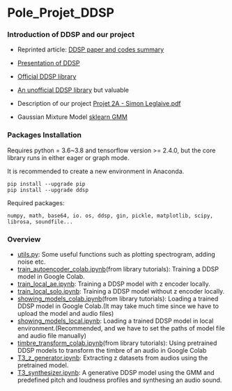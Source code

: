 # Pole_Projet_DDSP

### Introduction of DDSP and our project

* Reprinted article: [DDSP paper and codes summary](https://www.cmwonderland.com/blog/2020/03/01/ddsp_sum/)
* [Presentation of DDSP](https://github.com/XinjianOUYANG/Pole_Projet_DDSP/blob/620ced17411f5a450748d51fc227040f787b98c1/T1/DDSP_T1.pdf)
* [Official DDSP library](https://github.com/magenta/ddsp)
* [An unofficial DDSP library](https://github.com/Manza12/DDSP) but valuable
* Description of our project [Projet 2A - Simon Leglaive.pdf](https://github.com/XinjianOUYANG/Pole_Projet_DDSP/blob/76cc7467678985e2750b62647fb39c616d7223e7/PDF_documents/Projet%202A%20-%20Simon%20Leglaive.pdf)

* Gaussian Mixture Model [sklearn GMM](https://scikit-learn.org/stable/modules/mixture.html#gmm)

### Packages Installation

Requires python = 3.6~3.8 and tensorflow version >= 2.4.0, but the core library runs in either eager or graph mode.

It is recommended  to create a new environment in Anaconda.

    pip install --upgrade pip
    pip install --upgrade ddsp

Required packages:

    numpy, math, base64, io. os, ddsp, gin, pickle, matplotlib, scipy, librosa, soundfile...
    
### Overview

* [utils.py](https://github.com/XinjianOUYANG/Pole_Projet_DDSP/blob/7568f3114fca4b9c59558036f09a01a27b756d39/utils.py): Some useful functions such as plotting spectrogram, adding noise etc.
* [train_autoencoder_colab.ipynb](https://github.com/XinjianOUYANG/Pole_Projet_DDSP/blob/7568f3114fca4b9c59558036f09a01a27b756d39/train_autoencoder.ipynb)(from library tutorials): Training a DDSP model in Google Colab.
* [train_local_ae.ipynb](https://github.com/XinjianOUYANG/Pole_Projet_DDSP/blob/main/train_local_ae.ipynb): Training a DDSP model with z encoder locally.
* [train_local_solo.ipynb](https://github.com/XinjianOUYANG/Pole_Projet_DDSP/blob/main/train_local_solo.ipynb): Training a DDSP model without z encoder locally.
* [showing_models_colab.ipynb](https://github.com/XinjianOUYANG/Pole_Projet_DDSP/blob/7568f3114fca4b9c59558036f09a01a27b756d39/showing_models_colab.ipynb)(from library tutorials): Loading a trained DDSP model in Google Colab.(It may take  much time since we have to upload the model and audio files)
* [showing_models_local.ipynb](https://github.com/XinjianOUYANG/Pole_Projet_DDSP/blob/7568f3114fca4b9c59558036f09a01a27b756d39/showing_models_local.ipynb): Loading a trained DDSP model in local environment.(Recommended, and we have to set the paths of model file and audio file manually)
* [timbre_transform_colab.ipynb](https://github.com/XinjianOUYANG/Pole_Projet_DDSP/blob/c3b213e64ba9fbbdf3cf16d0467e2896124bbdb7/timbre_transfer.ipynb)(from library tutorials): Using pretrained DDSP models to transform the timbre of an audio in Google Colab
* [T3_z_generator.ipynb](https://github.com/XinjianOUYANG/Pole_Projet_DDSP/blob/main/T3_z_generator.ipynb): Extracting z datasets from audios using the pretrained model.
* [T3_synthesizer.ipynb](https://github.com/XinjianOUYANG/Pole_Projet_DDSP/blob/main/T3_synthesizer.ipynb): A generative DDSP model using the GMM and predefined pitch and loudness profiles and synthesing an audio sound.
